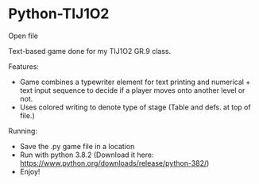 # Python-TIJ1O2
Open file

Text-based game done for my TIJ1O2 GR.9 class.

Features:
- Game combines a typewriter element for text printing and numerical + text input sequence to decide if a player moves onto another level or not.
- Uses colored writing to denote type of stage (Table and defs. at top of file.)

Running:
- Save the .py game file in a location
- Run with python 3.8.2 (Download it here: https://www.python.org/downloads/release/python-382/)
- Enjoy!
